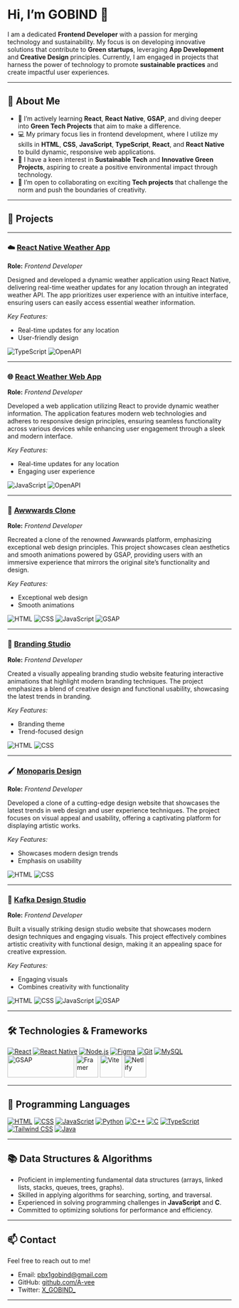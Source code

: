 # Hi, I’m **GOBIND** 👋

I am a dedicated **Frontend Developer** with a passion for merging technology and sustainability. My focus is on developing innovative solutions that contribute to **Green startups**, leveraging **App Development** and **Creative Design** principles. Currently, I am engaged in projects that harness the power of technology to promote **sustainable practices** and create impactful user experiences.

---

## 🚀 About Me

- 🌱 I’m actively learning **React**, **React Native**, **GSAP**, and diving deeper into **Green Tech Projects** that aim to make a difference.
- 💻 My primary focus lies in frontend development, where I utilize my skills in **HTML**, **CSS**, **JavaScript**, **TypeScript**, **React**, and **React Native** to build dynamic, responsive web applications.
- 👀 I have a keen interest in **Sustainable Tech** and **Innovative Green Projects**, aspiring to create a positive environmental impact through technology.
- 💞️ I’m open to collaborating on exciting **Tech projects** that challenge the norm and push the boundaries of creativity.

---

## 💼 Projects

---

### ☁️ [React Native Weather App](#)
**Role:** *Frontend Developer*  

Designed and developed a dynamic weather application using React Native, delivering real-time weather updates for any location through an integrated weather API. The app prioritizes user experience with an intuitive interface, ensuring users can easily access essential weather information.

*Key Features:*
- Real-time updates for any location
- User-friendly design

![TypeScript](https://img.shields.io/badge/TypeScript-3178C6?style=flat-square&logo=typescript&logoColor=white) ![OpenAPI](https://img.shields.io/badge/OpenAPI-7A7D8C?style=flat-square&logo=openapi&logoColor=white)  

---

### 🌐 [React Weather Web App](#)
**Role:** *Frontend Developer*  

Developed a web application utilizing React to provide dynamic weather information. The application features modern web technologies and adheres to responsive design principles, ensuring seamless functionality across various devices while enhancing user engagement through a sleek and modern interface.

*Key Features:*
- Real-time updates for any location
- Engaging user experience

![JavaScript](https://img.shields.io/badge/JavaScript-F7DF1E?style=flat-square&logo=javascript&logoColor=black) ![OpenAPI](https://img.shields.io/badge/OpenAPI-7A7D8C?style=flat-square&logo=openapi&logoColor=white)  

---

### 🎨 [Awwwards Clone](#)
**Role:** *Frontend Developer*  

Recreated a clone of the renowned Awwwards platform, emphasizing exceptional web design principles. This project showcases clean aesthetics and smooth animations powered by GSAP, providing users with an immersive experience that mirrors the original site’s functionality and design.

*Key Features:*
- Exceptional web design
- Smooth animations

![HTML](https://img.shields.io/badge/HTML-E34F26?style=flat-square&logo=html5&logoColor=white) ![CSS](https://img.shields.io/badge/CSS-1572B6?style=flat-square&logo=css3&logoColor=white) ![JavaScript](https://img.shields.io/badge/JavaScript-F7DF1E?style=flat-square&logo=javascript&logoColor=black) ![GSAP](https://img.shields.io/badge/GSAP-88CCEA?style=flat-square&logo=greensock&logoColor=black&background=00B140)


---

### 🏢 [Branding Studio](#)
**Role:** *Frontend Developer*  

Created a visually appealing branding studio website featuring interactive animations that highlight modern branding techniques. The project emphasizes a blend of creative design and functional usability, showcasing the latest trends in branding.

*Key Features:*
- Branding theme
- Trend-focused design

![HTML](https://img.shields.io/badge/HTML-E34F26?style=flat-square&logo=html5&logoColor=white) ![CSS](https://img.shields.io/badge/CSS-1572B6?style=flat-square&logo=css3&logoColor=white)  

---

### 🖌️ [Monoparis Design](#)
**Role:** *Frontend Developer*    

Developed a clone of a cutting-edge design website that showcases the latest trends in web design and user experience techniques. The project focuses on visual appeal and usability, offering a captivating platform for displaying artistic works.

*Key Features:*
- Showcases modern design trends
- Emphasis on usability

![HTML](https://img.shields.io/badge/HTML-E34F26?style=flat-square&logo=html5&logoColor=white) ![CSS](https://img.shields.io/badge/CSS-1572B6?style=flat-square&logo=css3&logoColor=white)  

---

### 🎨 [Kafka Design Studio](#)
**Role:** *Frontend Developer*  

Built a visually striking design studio website that showcases modern design techniques and engaging visuals. This project effectively combines artistic creativity with functional design, making it an appealing space for creative expression.

*Key Features:*
- Engaging visuals
- Combines creativity with functionality

![HTML](https://img.shields.io/badge/HTML-E34F26?style=flat-square&logo=html5&logoColor=white) ![CSS](https://img.shields.io/badge/CSS-1572B6?style=flat-square&logo=css3&logoColor=white) ![JavaScript](https://img.shields.io/badge/JavaScript-F7DF1E?style=flat-square&logo=javascript&logoColor=black) ![GSAP](https://img.shields.io/badge/GSAP-88CCEA?style=flat-square&logo=greensock&logoColor=black&background=00B140)


---





## 🛠️ Technologies & Frameworks

[![React](https://img.icons8.com/office/48/react.png)](https://reactjs.org/)
[![React Native](https://img.icons8.com/ios-filled/50/61DAFB/react-native.png)](https://reactnative.dev/)
[![Node.js](https://img.icons8.com/color/48/000000/nodejs.png)](https://nodejs.org/)
[![Figma](https://img.icons8.com/color/48/000000/figma.png)](https://www.figma.com/)
[![Git](https://img.icons8.com/color/48/000000/git.png)](https://git-scm.com/)
[![MySQL](https://img.icons8.com/color/48/000000/mysql-logo.png)](https://www.mysql.com/)
<img src="https://seeklogo.com/images/G/greensock-gsap-logo-75B48CEF01-seeklogo.com.png" alt="GSAP" width="150" height="50">
<img src="https://cdn.iconscout.com/icon/free/png-512/free-framer-logo-icon-download-in-svg-png-gif-file-formats--technology-social-media-company-vol-3-pack-logos-icons-3030143.png?f=webp&w=256" alt="Framer" width="50" height="50">
<img src="https://vitejs.dev/logo.svg" alt="Vite" width="50" height="50">
<img src="https://www.netlify.com/v3/img/components/logomark.png" alt="Netlify" width="50" height="50">

---

## 💬 Programming Languages

[![HTML](https://img.icons8.com/color/48/000000/html-5--v1.png)](https://developer.mozilla.org/en-US/docs/Web/HTML)
[![CSS](https://img.icons8.com/color/48/000000/css3.png)](https://developer.mozilla.org/en-US/docs/Web/CSS)
[![JavaScript](https://img.icons8.com/color/48/000000/javascript.png)](https://www.javascript.com/)
[![Python](https://img.icons8.com/color/48/000000/python.png)](https://www.python.org/)
[![C++](https://img.icons8.com/color/48/000000/c-plus-plus-logo.png)](https://en.cppreference.com/w/)
[![C](https://img.icons8.com/color/48/000000/c-programming.png)](https://en.wikipedia.org/wiki/C_(programming_language))
[![TypeScript](https://img.icons8.com/color/48/000000/typescript.png)](https://www.typescriptlang.org/)
[![Tailwind CSS](https://img.icons8.com/color/48/000000/tailwindcss.png)](https://tailwindcss.com/)
[![Java](https://img.icons8.com/color/48/000000/java-coffee-cup-logo.png)](https://www.java.com/)


---

## 📚 Data Structures & Algorithms

- Proficient in implementing fundamental data structures (arrays, linked lists, stacks, queues, trees, graphs).
- Skilled in applying algorithms for searching, sorting, and traversal.
- Experienced in solving programming challenges in **JavaScript** and **C**.
- Committed to optimizing solutions for performance and efficiency.

---

## 📫 Contact

Feel free to reach out to me!

- Email: [pbx1gobind@gmail.com](mailto:pbx1gobind@gmail.com)
- GitHub: [github.com/A-vee](https://github.com/A-vee)
- Twitter: [X_GOBIND_](https://x.com/X_GOBIND_)

---
